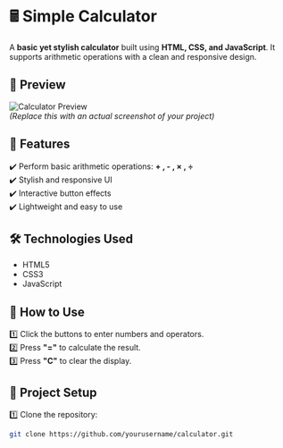 # 🖩 Simple Calculator

A **basic yet stylish calculator** built using **HTML, CSS, and JavaScript**. It supports arithmetic operations with a clean and responsive design.

## 📸 Preview
![Calculator Preview](https://via.placeholder.com/500)  
*(Replace this with an actual screenshot of your project)*

## 🚀 Features
✔️ Perform basic arithmetic operations: **+ , - , × , ÷**  
✔️ Stylish and responsive UI  
✔️ Interactive button effects  
✔️ Lightweight and easy to use  

## 🛠 Technologies Used
- HTML5  
- CSS3  
- JavaScript  

## 🎯 How to Use
1️⃣ Click the buttons to enter numbers and operators.  
2️⃣ Press **"="** to calculate the result.  
3️⃣ Press **"C"** to clear the display.  

## 📂 Project Setup
1️⃣ Clone the repository:  
   ```bash
   git clone https://github.com/yourusername/calculator.git


